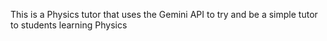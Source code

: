 This is a Physics tutor that uses the Gemini API to try and be a simple tutor to students learning Physics

